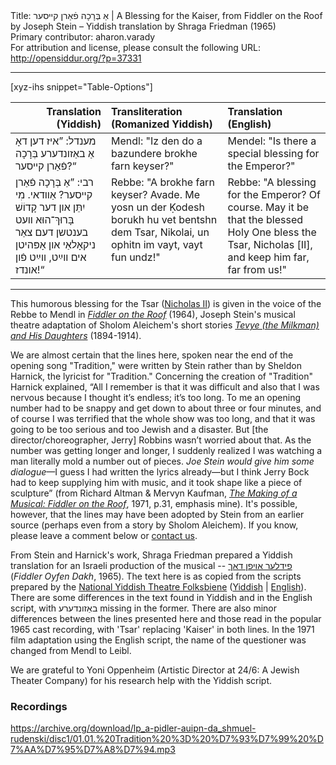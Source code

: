 <html>
<head></head>
<body>
Title: אַ בְּרָכָה פֿאַרן קײסער | A Blessing for the Kaiser, from Fiddler on the Roof by Joseph Stein – Yiddish translation by Shraga Friedman (1965)<br />
Primary contributor: aharon.varady<br />
For attribution and license, please consult the following URL: <a href="http://opensiddur.org/?p=37331">http://opensiddur.org/?p=37331</a>
<p />
<hr />

[xyz-ihs snippet="Table-Options"]<table style="margin-left: auto; margin-right: auto;" class="draggable">
<thead><tr><th id="x" style="text-align: right;">Translation (Yiddish)</th><th style="text-align: left;">Transliteration (Romanized Yiddish)</th><th style="text-align: left;">Translation (English)</th></tr></thead>
<tbody>
<tr><td style="vertical-align:top;">
<div class="yiddish" lang="yi">
מענדל: 
”איז דען דאָ אַ באַזונדערע בְּרָכָה פֿאַרן קײסער?“
</span></div></td>
 
<td style="vertical-align:top;">
<div class="romanized-transliteration" lang="yi">
Mendl: 
"Iz den do a bazundere brokhe farn keyser?"
</span></div></td>
 
<td style="vertical-align:top;">
<div class="english" lang="en">
Mendel: 
"Is there a special blessing for the Emperor?"
</span></div></td></tr>

 
<tr><td style="vertical-align:top;">
<div class="yiddish" lang="yi">
רבי: 
”אַ בְּרָכָה פֿאַרן קײסער? אַװדאי. 
מִי יִתֵּן און דער קָדוֹשׁ בָּרוּךְ־הוּא 
װעט בענטשן דעם צאַר ניקאָלאַי 
און אָפּהיטן אים װײַט, װײַט פֿון אונדז!“
</span></div></td>
 
<td style="vertical-align:top;">
<div class="romanized-transliteration" lang="yi">
Rebbe: 
"A brokhe farn keyser? Avade. 
Me yosn un der Ḳodesh borukh hu 
vet bentshn dem Tsar, Nikolai, 
un ophitn im vayt, vayt fun undz!"
</span></div></td>
 
<td style="vertical-align:top;">
<div class="english" lang="en">
Rebbe: 
"A blessing for the Emperor? Of course. 
May it be that the blessed Holy One 
bless the Tsar, Nicholas [Ⅱ], 
and keep him far, far from us!"
</div></td></tr>
</tbody></table>

<hr />

This humorous blessing for the Tsar (<a href="https://en.wikipedia.org/wiki/Nicholas_II_of_Russia">Nicholas II</a>) is given in the voice of the Rebbe to Mendl in <em><a href="https://en.wikipedia.org/wiki/Fiddler_on_the_Roof">Fiddler on the Roof</a></em> (1964), Joseph Stein's musical theatre adaptation of Sholom Aleichem's short stories <em><a href="https://archive.org/details/nybc201509">Tevye (the Milkman) and His Daughters</a></em> (1894-1914). 

We are almost certain that the lines here, spoken near the end of the opening song "Tradition," were written by Stein rather than by Sheldon Harnick, the lyricist for "Tradition." Concerning the creation of "Tradition" Harnick explained, “All I remember is that it was difficult and also that I was nervous because I thought it’s endless; it’s too long. To me an opening number had to be snappy and get down to about three or four minutes, and of course I was terrified that the whole show was too long, and that it was going to be too serious and too Jewish and a disaster. But [the director/choreographer, Jerry] Robbins  wasn’t worried about that. As the number was getting longer and longer, I suddenly realized I was watching a man literally mold a number out of pieces. <em>Joe Stein would give him some dialogue</em>—I guess I had written the lyrics already—but I think Jerry Bock had to keep supplying him with music, and it took shape like a piece of sculpture” (from Richard Altman & Mervyn Kaufman, <em><a href="https://archive.org/details/makingofmusical00altm">The Making of a Musical: Fiddler on the Roof</a></em>, 1971, p.31, emphasis mine). It's possible, however, that the lines may have been adopted by Stein from an earlier source (perhaps even from a story by Sholom Aleichem). If you know, please leave a comment below or <a href="/contact/">contact us</a>.

From Stein and Harnick's work, Shraga Friedman prepared a Yiddish translation for an Israeli production of the musical -- <span class="hebrew" lang="he"><a href="https://en.wikipedia.org/wiki/Fidler_Afn_Dakh">פידלער אױפן דאך</a></span> (<em>Fiddler Oyfen Dakh</em>, 1965). The text here is as copied from the scripts prepared by the <a href="https://nytf.org">National Yiddish Theatre Folksbiene</a> (<a href="https://nytf.org/wp-content/uploads/2019/08/פֿידלער-אױפֿן-דאַך.pdf">Yiddish</a> | <a href="https://nytf.org/wp-content/uploads/2019/08/Fiddler2018_Lyrics.pdf">English</a>). There are some differences in the text found in Yiddish and in the English script, with <span class="hebrew" lang="he">באַזונדערע</span> missing in the former. There are also minor differences between the lines presented here and those read in the popular 1965 cast recording, with 'Tsar' replacing 'Kaiser' in both lines. In the 1971 film adaptation using the English script, the name of the questioner was changed from Mendl to Leibl.

We are grateful to Yoni Oppenheim (Artistic Director at 24/6: A Jewish Theater Company) for his research help with the Yiddish script. 

<h3>Recordings</h3>

https://archive.org/download/lp_a-pidler-auipn-da_shmuel-rudenski/disc1/01.01.%20Tradition%20%3D%20%D7%93%D7%99%20%D7%AA%D7%95%D7%A8%D7%94.mp3

&nbsp;


</body>
</html>